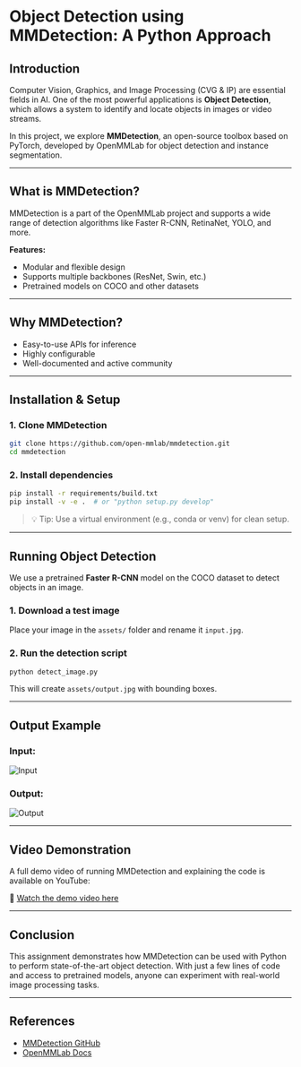 # Object Detection using MMDetection: A Python Approach

## Introduction

Computer Vision, Graphics, and Image Processing (CVG & IP) are essential fields in AI. One of the most powerful applications is **Object Detection**, which allows a system to identify and locate objects in images or video streams.

In this project, we explore **MMDetection**, an open-source toolbox based on PyTorch, developed by OpenMMLab for object detection and instance segmentation.

---

## What is MMDetection?

MMDetection is a part of the OpenMMLab project and supports a wide range of detection algorithms like Faster R-CNN, RetinaNet, YOLO, and more.

**Features:**
- Modular and flexible design
- Supports multiple backbones (ResNet, Swin, etc.)
- Pretrained models on COCO and other datasets

---

## Why MMDetection?

- Easy-to-use APIs for inference
- Highly configurable
- Well-documented and active community

---

## Installation & Setup

### 1. Clone MMDetection
```bash
git clone https://github.com/open-mmlab/mmdetection.git
cd mmdetection
```

### 2. Install dependencies
```bash
pip install -r requirements/build.txt
pip install -v -e .  # or "python setup.py develop"
```

> 💡 Tip: Use a virtual environment (e.g., conda or venv) for clean setup.

---

## Running Object Detection

We use a pretrained **Faster R-CNN** model on the COCO dataset to detect objects in an image.

### 1. Download a test image
Place your image in the `assets/` folder and rename it `input.jpg`.

### 2. Run the detection script
```bash
python detect_image.py
```

This will create `assets/output.jpg` with bounding boxes.

---

## Output Example

### Input:
![Input](assets/input.jpg)

### Output:
![Output](assets/output.jpg)

---

## Video Demonstration

A full demo video of running MMDetection and explaining the code is available on YouTube:

🔗 [Watch the demo video here](https://youtube.com/your-demo-link)

---

## Conclusion

This assignment demonstrates how MMDetection can be used with Python to perform state-of-the-art object detection. With just a few lines of code and access to pretrained models, anyone can experiment with real-world image processing tasks.

---

## References

- [MMDetection GitHub](https://github.com/open-mmlab/mmdetection)
- [OpenMMLab Docs](https://openmmlab.com/)

